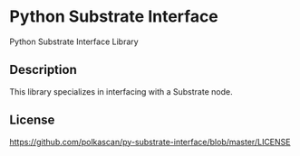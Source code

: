 # Python Substrate Interface
Python Substrate Interface Library

## Description
This library specializes in interfacing with a Substrate node.

## License
https://github.com/polkascan/py-substrate-interface/blob/master/LICENSE
